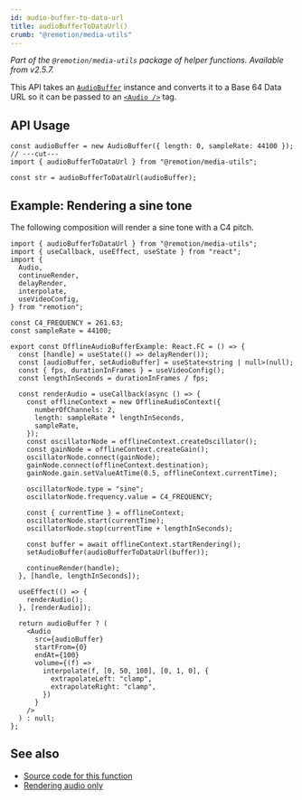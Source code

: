 ```yaml
---
id: audio-buffer-to-data-url
title: audioBufferToDataUrl()
crumb: "@remotion/media-utils"
---
```


_Part of the `@remotion/media-utils` package of helper functions. Available from v2.5.7._

This API takes an [`AudioBuffer`](https://developer.mozilla.org/en-US/docs/Web/API/AudioBuffer) instance and converts it to a Base 64 Data URL so it can be passed to an [`<Audio />`](/docs/audio) tag.

## API Usage

```tsx twoslash
const audioBuffer = new AudioBuffer({ length: 0, sampleRate: 44100 });
// ---cut---
import { audioBufferToDataUrl } from "@remotion/media-utils";

const str = audioBufferToDataUrl(audioBuffer);
```

## Example: Rendering a sine tone

The following composition will render a sine tone with a C4 pitch.

```tsx twoslash
import { audioBufferToDataUrl } from "@remotion/media-utils";
import { useCallback, useEffect, useState } from "react";
import {
  Audio,
  continueRender,
  delayRender,
  interpolate,
  useVideoConfig,
} from "remotion";

const C4_FREQUENCY = 261.63;
const sampleRate = 44100;

export const OfflineAudioBufferExample: React.FC = () => {
  const [handle] = useState(() => delayRender());
  const [audioBuffer, setAudioBuffer] = useState<string | null>(null);
  const { fps, durationInFrames } = useVideoConfig();
  const lengthInSeconds = durationInFrames / fps;

  const renderAudio = useCallback(async () => {
    const offlineContext = new OfflineAudioContext({
      numberOfChannels: 2,
      length: sampleRate * lengthInSeconds,
      sampleRate,
    });
    const oscillatorNode = offlineContext.createOscillator();
    const gainNode = offlineContext.createGain();
    oscillatorNode.connect(gainNode);
    gainNode.connect(offlineContext.destination);
    gainNode.gain.setValueAtTime(0.5, offlineContext.currentTime);

    oscillatorNode.type = "sine";
    oscillatorNode.frequency.value = C4_FREQUENCY;

    const { currentTime } = offlineContext;
    oscillatorNode.start(currentTime);
    oscillatorNode.stop(currentTime + lengthInSeconds);

    const buffer = await offlineContext.startRendering();
    setAudioBuffer(audioBufferToDataUrl(buffer));

    continueRender(handle);
  }, [handle, lengthInSeconds]);

  useEffect(() => {
    renderAudio();
  }, [renderAudio]);

  return audioBuffer ? (
    <Audio
      src={audioBuffer}
      startFrom={0}
      endAt={100}
      volume={(f) =>
        interpolate(f, [0, 50, 100], [0, 1, 0], {
          extrapolateLeft: "clamp",
          extrapolateRight: "clamp",
        })
      }
    />
  ) : null;
};
```

## See also

- [Source code for this function](https://github.com/remotion-dev/remotion/blob/main/packages/media-utils/src/audio-buffer/audio-url-helpers.ts)
- [Rendering audio only](/docs/using-audio/#rendering-audio-only)
